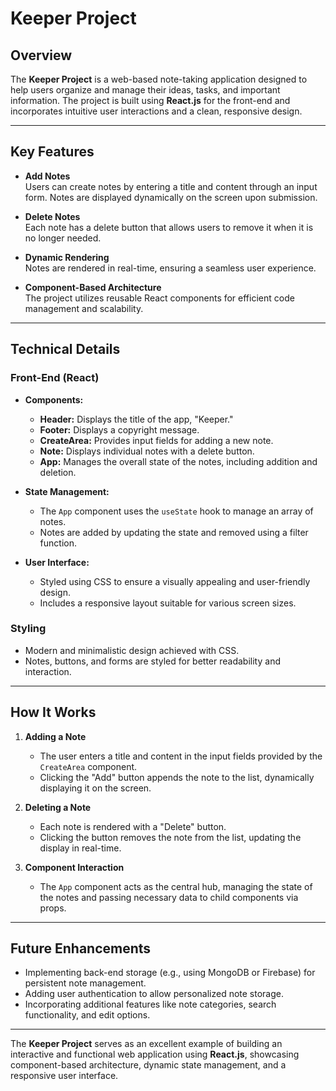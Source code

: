 # **Keeper Project**

## **Overview**
The **Keeper Project** is a web-based note-taking application designed to help users organize and manage their ideas, tasks, and important information. The project is built using **React.js** for the front-end and incorporates intuitive user interactions and a clean, responsive design.

---

## **Key Features**
- **Add Notes**  
  Users can create notes by entering a title and content through an input form. Notes are displayed dynamically on the screen upon submission.

- **Delete Notes**  
  Each note has a delete button that allows users to remove it when it is no longer needed.

- **Dynamic Rendering**  
  Notes are rendered in real-time, ensuring a seamless user experience.

- **Component-Based Architecture**  
  The project utilizes reusable React components for efficient code management and scalability.

---

## **Technical Details**
### **Front-End (React)**
- **Components:**
  - **Header:** Displays the title of the app, "Keeper."
  - **Footer:** Displays a copyright message.
  - **CreateArea:** Provides input fields for adding a new note.
  - **Note:** Displays individual notes with a delete button.
  - **App:** Manages the overall state of the notes, including addition and deletion.

- **State Management:**
  - The `App` component uses the `useState` hook to manage an array of notes.
  - Notes are added by updating the state and removed using a filter function.

- **User Interface:**
  - Styled using CSS to ensure a visually appealing and user-friendly design.
  - Includes a responsive layout suitable for various screen sizes.

### **Styling**
- Modern and minimalistic design achieved with CSS.
- Notes, buttons, and forms are styled for better readability and interaction.

---

## **How It Works**
1. **Adding a Note**
   - The user enters a title and content in the input fields provided by the `CreateArea` component.
   - Clicking the "Add" button appends the note to the list, dynamically displaying it on the screen.

2. **Deleting a Note**
   - Each note is rendered with a "Delete" button.
   - Clicking the button removes the note from the list, updating the display in real-time.

3. **Component Interaction**
   - The `App` component acts as the central hub, managing the state of the notes and passing necessary data to child components via props.

---

## **Future Enhancements**
- Implementing back-end storage (e.g., using MongoDB or Firebase) for persistent note management.
- Adding user authentication to allow personalized note storage.
- Incorporating additional features like note categories, search functionality, and edit options.

---

The **Keeper Project** serves as an excellent example of building an interactive and functional web application using **React.js**, showcasing component-based architecture, dynamic state management, and a responsive user interface.
